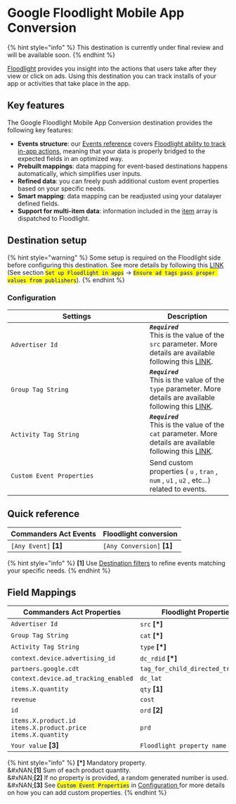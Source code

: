 # Google Floodlight Mobile App Conversion

{% hint style="info" %}
This destination is currently under final review and will be available soon.
{% endhint %}

[Floodlight](https://support.google.com/searchads/answer/7298761?hl=en) provides you insight into the actions that users take after they view or click on ads. Using this destination you can track installs of your app or activities that take place in the app.

## Key features

The Google Floodlight Mobile App Conversion destination provides the following key features:

* **Events structure**: our [Events reference](https://doc.commandersact.com/developers/tracking/events-reference) covers [Floodlight ability to track in-app actions](https://support.google.com/sa360/answer/14442341?hl=en), meaning that your data is properly bridged to the expected fields in an optimized way.
* **Prebuilt mappings**: data mapping for event-based destinations happens automatically, which simplifies user inputs.
* **Refined data**: you can freely push additional custom event properties based on your specific needs.
* **Smart mapping**: data mapping can be readjusted using your datalayer defined fields.
* **Support for multi-item data**: information included in the [item](https://doc.commandersact.com/developers/tracking/events-reference#item) array is dispatched to Floodlight.

## Destination setup

{% hint style="warning" %}
Some setup is required on the Floodlight side before configuring this destination. See more details by following this [LINK ](https://support.google.com/sa360/answer/14442341?hl=en)(See section <mark style="color:blue;">`Set up Floodlight in apps`</mark>  → <mark style="color:blue;">`Ensure ad tags pass proper values from publishers`</mark>).
{% endhint %}

### Configuration

<table><thead><tr><th width="300">Settings</th><th>Description</th></tr></thead><tbody><tr><td><code>Advertiser Id</code></td><td><em><strong><code>Required</code></strong></em>  <br>This is the value of the <code>src</code>  parameter. More details are available following this <a href="https://support.google.com/tagmanager/answer/6107168">LINK</a>.</td></tr><tr><td><code>Group Tag String</code></td><td><em><strong><code>Required</code></strong></em>  <br>This is the value of the <code>type</code>  parameter. More details are available following this <a href="https://support.google.com/tagmanager/answer/6107168">LINK</a>.</td></tr><tr><td><code>Activity Tag String</code></td><td><em><strong><code>Required</code></strong></em>  <br>This is the value of the <code>cat</code>  parameter. More details are available following this <a href="https://support.google.com/tagmanager/answer/6107168">LINK</a>.</td></tr><tr><td><code>Custom Event Properties</code></td><td>Send custom properties ( <code>u</code> , <code>tran</code> , <code>num</code> , <code>u1</code> , <code>u2</code> , etc...) related to events.</td></tr></tbody></table>

## Quick reference

| Commanders Act Events  | Floodlight conversion       |
| ---------------------- | --------------------------- |
| `[Any Event]` **\[1]** | `[Any Conversion]` **\[1]** |

{% hint style="info" %}
**\[1]** Use [Destination filters](https://doc.commandersact.com/features/destinations/destination-filters) to refine events matching your specific needs.
{% endhint %}

## Field Mappings

<table><thead><tr><th width="383.29729729729735">Commanders Act Properties</th><th>Floodlight Properties</th></tr></thead><tbody><tr><td><code>Advertiser Id</code></td><td><code>src</code> <strong>[*]</strong></td></tr><tr><td><code>Group Tag String</code></td><td><code>cat</code> <strong>[*]</strong></td></tr><tr><td><code>Activity Tag String</code></td><td><code>type</code> <strong>[*]</strong></td></tr><tr><td><code>context.device.advertising_id</code></td><td><code>dc_rdid</code> <strong>[*]</strong></td></tr><tr><td><code>partners.google.cdt</code></td><td><code>tag_for_child_directed_treatment</code></td></tr><tr><td><code>context.device.ad_tracking_enabled</code></td><td><code>dc_lat</code></td></tr><tr><td><code>items.X.quantity</code></td><td><code>qty</code> <strong>[1]</strong></td></tr><tr><td><code>revenue</code></td><td><code>cost</code></td></tr><tr><td><code>id</code></td><td><code>ord</code> <strong>[2]</strong></td></tr><tr><td><code>items.X.product.id</code> <code>items.X.product.price</code>  <code>items.X.quantity</code></td><td><code>prd</code></td></tr><tr><td><code>Your value</code> <strong>[3]</strong></td><td><code>Floodlight property name</code> <strong>[3]</strong></td></tr></tbody></table>

{% hint style="info" %}
**\[\*]** Mandatory property.\
&#xNAN;**\[1]** Sum of each product quantity.\
&#xNAN;**\[2]** If no property is provided, a random generated number is used.\
&#xNAN;**\[3]** See <mark style="color:blue;">`Custom Event Properties`</mark> in [Configuration ](google-floodlight-mobile-app-conversion.md#configuration)for more details on how you can add custom properties.
{% endhint %}
